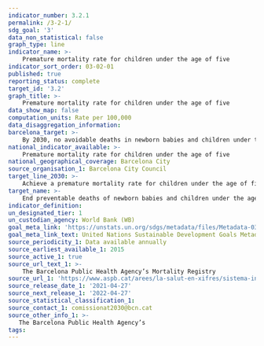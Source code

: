```yaml
---
indicator_number: 3.2.1
permalink: /3-2-1/
sdg_goal: '3'
data_non_statistical: false
graph_type: line
indicator_name: >-
    Premature mortality rate for children under the age of five
indicator_sort_order: 03-02-01
published: true
reporting_status: complete
target_id: '3.2'
graph_title: >-
    Premature mortality rate for children under the age of five
data_show_map: false
computation_units: Rate per 100,000
data_disaggregation_information:
barcelona_target: >-
    By 2030, no avoidable deaths in newborn babies and children under the age of five
national_indicator_available: >-
    Premature mortality rate for children under the age of five
national_geographical_coverage: Barcelona City 
source_organisation_1: Barcelona City Council
target_line_2030: >-
    Achieve a premature mortality rate for children under the age of five of less than 35/100,000
target_name: >-
    End preventable deaths of newborn babies and children under the age of 5, with all countries aiming to reduce the neonatal mortality rate to at least as low as 12 out of every 1,000 live births, and under-5 mortality to at least as low as 25 out of every 1,000 live births
indicator_definition:
un_designated_tier: 1
un_custodian_agency: World Bank (WB)
goal_meta_link: 'https://unstats.un.org/sdgs/metadata/files/Metadata-03-02-01.pdf'
goal_meta_link_text: United Nations Sustainable Development Goals Metadata (pdf 894kB)
source_periodicity_1: Data available annually
source_earliest_available_1: 2015
source_active_1: true
source_url_text_1: >-
    The Barcelona Public Health Agency’s Mortality Registry
source_url_1: 'https://www.aspb.cat/arees/la-salut-en-xifres/sistema-informacio-mortalitat/'
source_release_date_1: '2021-04-27'
source_next_release_1: '2022-04-27'
source_statistical_classification_1: 
source_contact_1: comissionat2030@bcn.cat
source_other_info_1: >-
   The Barcelona Public Health Agency’s 
tags:
---
```

